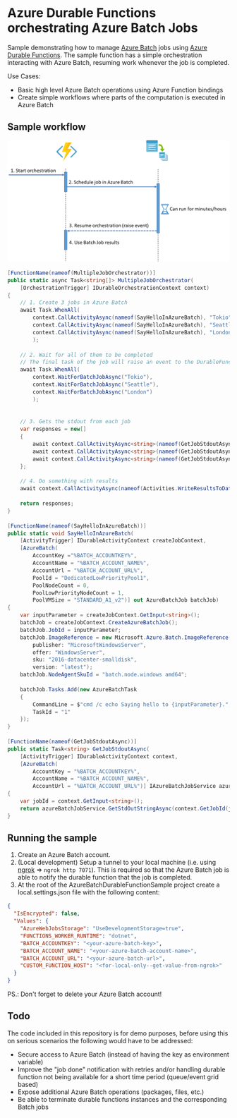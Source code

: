 # Azure Durable Functions orchestrating Azure Batch Jobs

Sample demonstrating how to manage [Azure Batch](https://docs.microsoft.com/azure/batch/) jobs using [Azure Durable Functions](https://docs.microsoft.com/azure/azure-functions/durable/durable-functions-overview?tabs=csharp). The sample function has a simple orchestration interacting with Azure Batch, resuming work whenever the job is completed.

Use Cases:

- Basic high level Azure Batch operations using Azure Function bindings
- Create simple workflows where parts of the computation is executed in Azure Batch

## Sample workflow

![Overview](./media/overview.png)

```c#
[FunctionName(nameof(MultipleJobOrchestrator))]
public static async Task<string[]> MultipleJobOrchestrator(
    [OrchestrationTrigger] IDurableOrchestrationContext context)
{
    // 1. Create 3 jobs in Azure Batch
    await Task.WhenAll(
        context.CallActivityAsync(nameof(SayHelloInAzureBatch), "Tokio"),
        context.CallActivityAsync(nameof(SayHelloInAzureBatch), "Seattle"),
        context.CallActivityAsync(nameof(SayHelloInAzureBatch), "London")
        );

    // 2. Wait for all of them to be completed
    // The final task of the job will raise an event to the DurableFunction, indicating that the job is completed
    await Task.WhenAll(
        context.WaitForBatchJobAsync("Tokio"),
        context.WaitForBatchJobAsync("Seattle"),
        context.WaitForBatchJobAsync("London")
        );


    // 3. Gets the stdout from each job
    var responses = new[]
    {
        await context.CallActivityAsync<string>(nameof(GetJobStdoutAsync), "Tokio"),
        await context.CallActivityAsync<string>(nameof(GetJobStdoutAsync), "Seattle"),
        await context.CallActivityAsync<string>(nameof(GetJobStdoutAsync), "London"),
    };

    // 4. Do something with results
    await context.CallActivityAsync(nameof(Activities.WriteResultsToDatabase), responses);

    return responses;
}

[FunctionName(nameof(SayHelloInAzureBatch))]
public static void SayHelloInAzureBatch(
    [ActivityTrigger] IDurableActivityContext createJobContext,
    [AzureBatch(
        AccountKey ="%BATCH_ACCOUNTKEY%",
        AccountName = "%BATCH_ACCOUNT_NAME%",
        AccountUrl = "%BATCH_ACCOUNT_URL%",
        PoolId = "DedicatedLowPriorityPool1",
        PoolNodeCount = 0,
        PoolLowPriorityNodeCount = 1,
        PoolVMSize = "STANDARD_A1_v2")] out AzureBatchJob batchJob)
{
    var inputParameter = createJobContext.GetInput<string>();
    batchJob = createJobContext.CreateAzureBatchJob();
    batchJob.JobId = inputParameter;
    batchJob.ImageReference = new Microsoft.Azure.Batch.ImageReference(
        publisher: "MicrosoftWindowsServer",
        offer: "WindowsServer",
        sku: "2016-datacenter-smalldisk",
        version: "latest");
    batchJob.NodeAgentSkuId = "batch.node.windows amd64";

    batchJob.Tasks.Add(new AzureBatchTask
    {
        CommandLine = $"cmd /c echo Saying hello to {inputParameter}.",
        TaskId = "1"
    });
}

[FunctionName(nameof(GetJobStdoutAsync))]
public static Task<string> GetJobStdoutAsync(
    [ActivityTrigger] IDurableActivityContext context,
    [AzureBatch(
        AccountKey = "%BATCH_ACCOUNTKEY%", 
        AccountName = "%BATCH_ACCOUNT_NAME%", 
        AccountUrl = "%BATCH_ACCOUNT_URL%")] IAzureBatchJobService azureBatchJobService)
{
    var jobId = context.GetInput<string>();
    return azureBatchJobService.GetStdOutStringAsync(context.GetJobId(jobId), "1");
}
```

## Running the sample

1. Create an Azure Batch account.
1. (Local development) Setup a tunnel to your local machine (i.e. using [ngrok](https://ngrok.com/) => `ngrok http 7071`). This is required so that the Azure Batch job is able to notify the durable function that the job is completed.
1. At the root of the AzureBatchDurableFunctionSample project create a local.settings.json file with the following content:

```json
{
  "IsEncrypted": false,
  "Values": {
    "AzureWebJobsStorage": "UseDevelopmentStorage=true",
    "FUNCTIONS_WORKER_RUNTIME": "dotnet",
    "BATCH_ACCOUNTKEY": "<your-azure-batch-key>",
    "BATCH_ACCOUNT_NAME": "<your-azure-batch-account-name>",
    "BATCH_ACCOUNT_URL": "<your-azure-batch-url>",
    "CUSTOM_FUNCTION_HOST": "<for-local-only--get-value-from-ngrok>"
  }
}
```

PS.: Don't forget to delete your Azure Batch account!

## Todo

The code included in this repository is for demo purposes, before using this on serious scenarios the following would have to be addressed:

- Secure access to Azure Batch (instead of having the key as environment variable)
- Improve the "job done" notification with retries and/or handling durable function not being available for a short time period (queue/event grid based)
- Expose additional Azure Batch operations (packages, files, etc.)
- Be able to terminate durable functions instances and the corresponding Batch jobs
